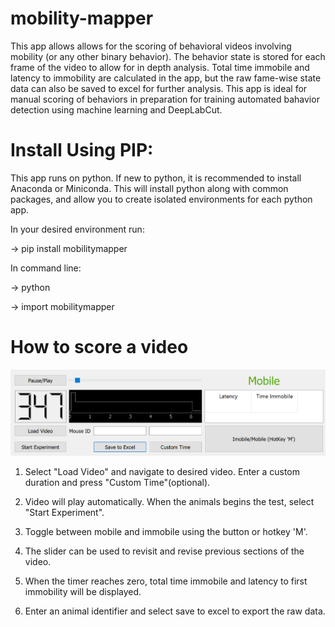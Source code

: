 # mobility-mapper

This app allows allows for the scoring of behavioral videos involving mobility (or any other binary behavior). The behavior state is stored for each frame of the video to allow for in depth analysis. Total time immobile and latency to immobility are calculated in the app, but the raw fame-wise state data can also be saved to excel for further analysis.
This app is ideal for manual scoring of behaviors in preparation for training automated bahavior detection using machine learning and DeepLabCut.

# Install Using PIP:

This app runs on python. If new to python, it is recommended to install Anaconda or Miniconda. This will install python along with common packages, and allow you to create isolated environments for each python app.

In your desired environment run: 

-> pip install mobilitymapper

In command line:

-> python

-> import mobilitymapper

# How to score a video

![Screenshot](screenshot.PNG)

1. Select "Load Video" and navigate to desired video. Enter a custom duration and press "Custom Time"(optional).

2. Video will play automatically. When the animals begins the test, select "Start Experiment".

3. Toggle between mobile and immobile using the button or hotkey 'M'.

4. The slider can be used to revisit and revise previous sections of the video. 

5. When the timer reaches zero, total time immobile and latency to first immobility will be displayed.

6. Enter an animal identifier and select save to excel to export the raw data. 



